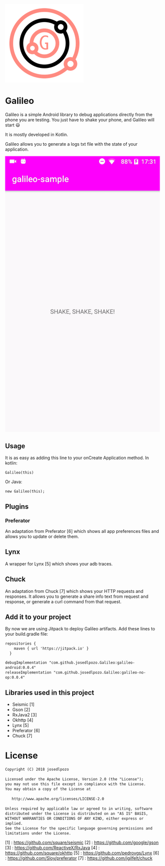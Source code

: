 ![picture](media/galileo-256px.png)

# Galileo

Galileo is a simple Android library to debug applications directly from the phone you are testing. You just have to shake your phone, and Galileo will start :smiley:

It is mostly developed in Kotlin.

Galileo allows you to generate a logs txt file with the state of your application. 

![gif](media/galileo.gif)

## Usage

It is as easy as adding this line to your onCreate Application method. In kotlin:

```
Galileo(this)
```

Or Java:

```
new Galileo(this);
```

## Plugins

### Preferator

An adaptation from Preferator [6] which shows all app preferences files and allows you to update or delete them.

## Lynx

A wrapper for Lynx [5] which shows your adb traces.

## Chuck

An adaptation from Chuck [7] which shows your HTTP requests and responses. It allows you to generate a share info text from request and response, or generate a curl command from that request. 

## Add it to your project

By now we are using Jitpack to deploy Galileo artifacts. Add these lines to your build.gradle file:

```
repositories {
    maven { url 'https://jitpack.io' }
  }
```

```
debugImplementation "com.github.josedlpozo.Galileo:galileo-android:0.0.4"
releaseImplementation "com.github.josedlpozo.Galileo:galileo-no-op:0.0.4"
```

## Libraries used in this project

* Seismic [1]
* Gson [2]
* RxJava2 [3]
* Okhttp [4]
* Lynx [5]
* Preferator [6]
* Chuck [7]


# License

    Copyright (C) 2018 josedlpozo

    Licensed under the Apache License, Version 2.0 (the "License");
    you may not use this file except in compliance with the License.
    You may obtain a copy of the License at

       http://www.apache.org/licenses/LICENSE-2.0

    Unless required by applicable law or agreed to in writing, software
    distributed under the License is distributed on an "AS IS" BASIS,
    WITHOUT WARRANTIES OR CONDITIONS OF ANY KIND, either express or implied.
    See the License for the specific language governing permissions and
    limitations under the License.
    
[1] : https://github.com/square/seismic
[2] : https://github.com/google/gson
[3] : https://github.com/ReactiveX/RxJava
[4] : https://github.com/square/okhttp
[5] : https://github.com/pedrovgs/Lynx
[6] : https://github.com/Sloy/preferator
[7] : https://github.com/jgilfelt/chuck